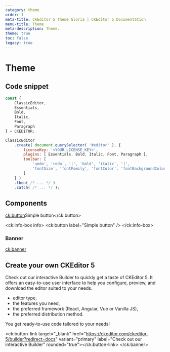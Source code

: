```yaml
---
category: theme
order: 1
meta-title: CKEditor 5 theme Gloria | CKEditor 5 Documentation
menu-title: Theme
meta-description: Theme.
theme: true
toc: false
legacy: true
---
```


# Theme

## Code snippet

```js
const {
    ClassicEditor,
    Essentials,
    Bold,
    Italic,
    Font,
    Paragraph
} = CKEDITOR;

ClassicEditor
    .create( document.querySelector( '#editor' ), {
        licenseKey: '<YOUR_LICENSE_KEY>',
        plugins: [ Essentials, Bold, Italic, Font, Paragraph ],
        toolbar: [
            'undo', 'redo', '|', 'bold', 'italic', '|',
            'fontSize', 'fontFamily', 'fontColor', 'fontBackgroundColor'
        ]
    } )
    .then( /* ... */ )
    .catch( /* ... */ );
```

## Components

<ck:button>Simple button</ck:button>

<ck:info-box info>
	<ck:button label="Simple button" />
</ck:info-box>

### Banner

<ck:banner>

<h2>Create your own <span>CKEditor 5</span></h2>

Check out our interactive Builder to quickly get a taste of CKEditor 5. It offers an easy-to-use user interface to help you configure, preview, and download the editor suited to your needs.

- editor type,
- the features you need,
- the preferred framework (React, Angular, Vue or Vanilla JS),
- the preferred distribution method.

You get ready-to-use code tailored to your needs!

<ck:button-link target="_blank" href="https://ckeditor.com/ckeditor-5/builder?redirect=docs" variant="primary" label="Check out our interactive Builder" rounded="true"></ck:button-link>
</ck:banner>
